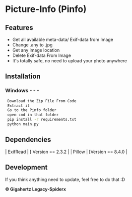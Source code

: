 # Picture-Info (Pinfo)

## Features

- Get all available meta-data/ Exif-data from Image
- Change .any to .jpg
- Get any image location 
- Delete Exif-data From Image
- It's totally safe, no need to upload your photo anywhere


## Installation

### Windows - - - 

```sh
 Download the Zip File From Code
 Extract it
 Go to the Pinfo folder
 open cmd in that folder
 pip install -r requirements.txt
 python main.py 
```

## Dependencies

| ExifRead | [ Version == 2.3.2 |
| Pillow |  [Version == 8.4.0 |


## Development 

If you think anything need to update, feel free to do that :D

**© Gigahertz Legacy-Spiderx**
